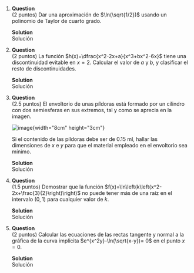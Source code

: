 1.  **Question**\
    (2 puntos) Dar una aproximación de $\ln(\sqrt{1/2})$ usando un
    polinomio de Taylor de cuarto grado.

    **Solution**\
    Solución

2.  **Question**\
    (2 puntos) La función $h(x)=\dfrac{x^2-2x+a}{x^3+bx^2-6x}$ tiene una
    discontinuidad evitable en $x=2$. Calcular el valor de $a$ y $b$, y
    clasificar el resto de discontinuidades.

    **Solution**\
    Solución

3.  **Question**\
    (2.5 puntos) El envoltorio de unas píldoras está formado por un
    cilindro con dos semiesferas en sus extremos, tal y como se aprecia
    en la imagen.

    ![image](media/supplements1/exercise3/pildora.png){width="8cm"
    height="3cm"}

    Si el contenido de las píldoras debe ser de $0.15$ ml, hallar las
    dimensiones de $x$ e $y$ para que el material empleado en el
    envoltorio sea mínimo.

    **Solution**\
    Solución

4.  **Question**\
    (1.5 puntos) Demostrar que la función
    $f(x)=\ln\left(k\left(x^2-2x+\frac{3}{2}\right)\right)$ no puede
    tener más de una raíz en el intervalo $(0,1)$ para cualquier valor
    de $k$.

    **Solution**\
    Solución

5.  **Question**\
    (2 puntos) Calcular las ecuaciones de las rectas tangente y normal a
    la gráfica de la curva implícita $e^{x^2y}-\ln(\sqrt{x-y})= 0$ en el
    punto $x=0$.

    **Solution**\
    Solución

